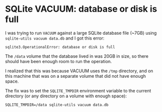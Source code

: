# SQLite VACUUM: database or disk is full

I was trying to run `VACUUM` against a large SQLite database file (~7GB) using `sqlite-utils vacuum data.db` and I got this error:

    sqlite3.OperationalError: database or disk is full

The `/data` volume that the database lived in was 20GB in size, so there should have been enough room to run the operation.

I realized that this was because VACUUM uses the `/tmp` directory, and on this machine that was on a separate volume that did not have enough space.

The fix was to set the `SQLITE_TMPDIR` environment variable to the current directory (or any directory on a volume with enough space):

    SQLITE_TMPDIR=/data sqlite-utils vacuum data.db
